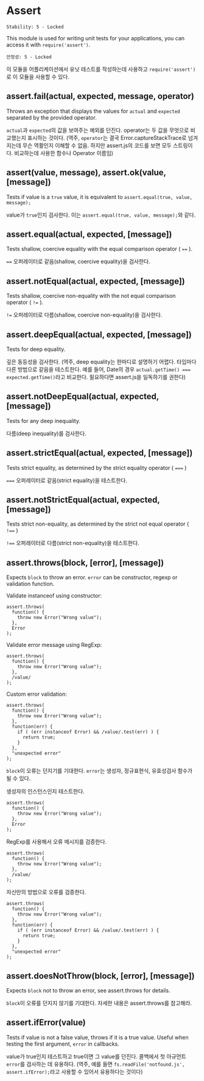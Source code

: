 # Assert

    Stability: 5 - Locked

This module is used for writing unit tests for your applications, you can
access it with `require('assert')`.

    안정성: 5 - Locked

이 모듈을 어플리케이션에서 유닛 테스트를 작성하는데 사용하고 `require('assert')`로 
이 모듈을 사용할 수 있다.

## assert.fail(actual, expected, message, operator)

Throws an exception that displays the values for `actual` and `expected` separated by the provided operator.

`actual`과 `expected`의 값을 보여주는 예외를 던진다. 
operator는 두 값을 무엇으로 비교했는지 표시하는 것이다.
(역주, `operator`는 결국 Error.captureStackTrace로 넘겨지는데 무슨 역활인지 이해할 수 없음. 하지만 assert.js의 코드를 보면 모두 스트링이다. 비교하는데 사용한 함수나 Operator 이름임)

## assert(value, message), assert.ok(value, [message])

Tests if value is a `true` value, it is equivalent to `assert.equal(true, value, message);`

value가 `true`인지 검사한다. 이는 `assert.equal(true, value, message);`와 같다.

## assert.equal(actual, expected, [message])

Tests shallow, coercive equality with the equal comparison operator ( `==` ).

`==` 오퍼레이터로 같음(shallow, coercive equality)을 검사한다.

## assert.notEqual(actual, expected, [message])

Tests shallow, coercive non-equality with the not equal comparison operator ( `!=` ).

`!=` 오퍼레이터로 다름(shallow, coercive non-equality)을 검사한다.

## assert.deepEqual(actual, expected, [message])

Tests for deep equality.

깊은 동등성을 검사한다.
(역주, deep equality는 한마디로 설명하기 어렵다. 타입마다 다른 방법으로 같음을 테스트한다. 예를 들어, Date의 경우 `actual.getTime() === expected.getTime()`라고 비교한다. 필요하다면 assert.js을 일독하기를 권한다)

## assert.notDeepEqual(actual, expected, [message])

Tests for any deep inequality.

다름(deep inequality)를 검사한다.

## assert.strictEqual(actual, expected, [message])

Tests strict equality, as determined by the strict equality operator ( `===` )

`===` 오퍼레이터로 같음(strict equality)을 테스트한다.

## assert.notStrictEqual(actual, expected, [message])

Tests strict non-equality, as determined by the strict not equal operator ( `!==` )

`!==` 오퍼레이터로 다름(strict non-equality)을 테스트한다.

## assert.throws(block, [error], [message])

Expects `block` to throw an error. `error` can be constructor, regexp or 
validation function.

Validate instanceof using constructor:

    assert.throws(
      function() {
        throw new Error("Wrong value");
      },
      Error
    );

Validate error message using RegExp:

    assert.throws(
      function() {
        throw new Error("Wrong value");
      },
      /value/
    );

Custom error validation:

    assert.throws(
      function() {
        throw new Error("Wrong value");
      },
      function(err) {
        if ( (err instanceof Error) && /value/.test(err) ) {
          return true;
        }
      },
      "unexpected error"
    );

`block`이 오류는 던지기를 기대한다. `error`는 생성자, 정규표현식, 유효성검사 함수가 
될 수 있다.

생성자의 인스턴스인지 테스트한다.

    assert.throws(
      function() {
        throw new Error("Wrong value");
      },
      Error
    );

RegExp를 사용해서 오류 메시지를 검증한다.

    assert.throws(
      function() {
        throw new Error("Wrong value");
      },
      /value/
    );

자신만의 방법으로 오류를 검증한다.

    assert.throws(
      function() {
        throw new Error("Wrong value");
      },
      function(err) {
        if ( (err instanceof Error) && /value/.test(err) ) {
          return true;
        }
      },
      "unexpected error"
    );

## assert.doesNotThrow(block, [error], [message])

Expects `block` not to throw an error, see assert.throws for details.

`block`이 오류를 던지지 않기를 기대한다. 자세한 내용은 assert.throws를 참고해라.

## assert.ifError(value)

Tests if value is not a false value, throws if it is a true value. Useful when
testing the first argument, `error` in callbacks.

value가 true인지 테스트하고 true이면 그 value를 던진다. 콜백에서 첫 아규먼트 
`error`를 검사하는 데 유용하다.
(역주, 예를 들면 `fs.readFile('notfound.js', assert.ifError);`라고 사용할 수 있어서 유용하다는 것이다)
